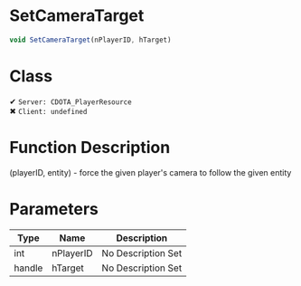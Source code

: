 # SetCameraTarget
```js	
void SetCameraTarget(nPlayerID, hTarget)
```
# Class
✔ `Server: CDOTA_PlayerResource`  
✖ `Client: undefined`  

# Function Description
(playerID, entity) - force the given player's camera to follow the given entity
# Parameters
Type|Name|Description
--|--|--
int|nPlayerID|No Description Set
handle|hTarget|No Description Set
